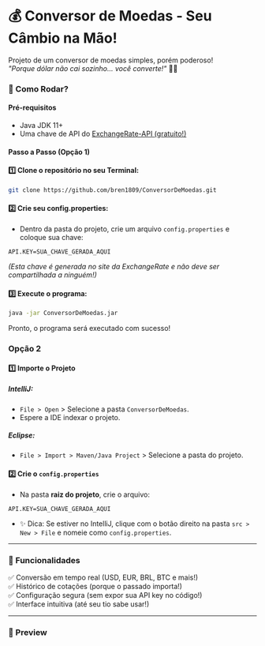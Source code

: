 # 💰 Conversor de Moedas - Seu Câmbio na Mão!

Projeto de um conversor de moedas simples, porém poderoso!  
_"Porque dólar não cai sozinho... você converte!"_ 💸😆



### 🚀 Como Rodar?

#### Pré-requisitos
* Java JDK 11+
* Uma chave de API do [ExchangeRate-API (gratuito!)](https://www.exchangerate-api.com/)

#### Passo a Passo (Opção 1)

#### 1️⃣ Clone o repositório no seu Terminal:
```bash
git clone https://github.com/bren1809/ConversorDeMoedas.git
```

#### 2️⃣ Crie seu config.properties:
* Dentro da pasta do projeto, crie um arquivo `config.properties` e coloque sua chave:
```properties
API.KEY=SUA_CHAVE_GERADA_AQUI
```
_(Esta chave é generada no site da ExchangeRate e não deve ser compartilhada a ninguém!)_

#### 3️⃣ Execute o programa:
```bash
java -jar ConversorDeMoedas.jar
```
Pronto, o programa será executado com sucesso!

### Opção 2

#### 1️⃣ Importe o Projeto
##### IntelliJ:
* `File > Open` > Selecione a pasta `ConversorDeMoedas`.
* Espere a IDE indexar o projeto.
##### Eclipse:
* `File > Import > Maven/Java Project` > Selecione a pasta do projeto.

#### 2️⃣ Crie o `config.properties`
* Na pasta **raiz do projeto**, crie o arquivo:
```properties
API.KEY=SUA_CHAVE_GERADA_AQUI
```
* ✨ Dica: Se estiver no IntelliJ, clique com o botão direito na pasta `src > New > File` e nomeie como `config.properties`.

___

### 🔧 Funcionalidades
✅ Conversão em tempo real (USD, EUR, BRL, BTC e mais!)<br>
✅ Histórico de cotações (porque o passado importa!)<br>
✅ Configuração segura (sem expor sua API key no código!)<br>
✅ Interface intuitiva (até seu tio sabe usar!)<br>

---

### 📸 Preview
